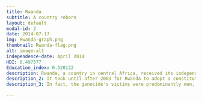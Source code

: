 ```yaml
---
title: Rwanda
subtitle: A country reborn
layout: default
modal-id: 2
date: 2014-07-17
img: Rwanda-graph.png
thumbnail: Rwanda-flag.png
alt: image-alt
independence-date: April 2014
HDI: 0.497577
Education_index: 0.520122
description: Rwanda, a country in central Africa, received its independence from Belgium in 1962. Since then, its history was troubled with internal conflicts between its different ethnic groups, mainly between the Hutu and the Tutsi. These tensions resulted in a civil war between 1990 and 1993 that took the lives of 60'000 people. A year later, in 1994, Rwandan leaders, mainly Hutu, commited one of the biggest human atrocities in the last decade of the 20th century; the Rwandan genocide. The UNO estimates that the lives of 800'000 Rwandans were taken by the ravages, majoritarily from the Tutsi. 
description_2: It took until after 2003 for Rwanda to adopt a constitution, representing its people's will and reach political stability. Since then, Rwanda attained considerable levels of economical development with more than 6% yearly growth rate, which granted it the reputation of being Africa's Singapore. This due to certain major political reforms such as facilitating the creation of new businesses and women.
description_3: In fact, the genocide's victims were predominantly men, creating a huge gap between the country's male and female population. In consequence, women gained a much more important role in the Rwandan society. They have better access to education and can take leadership positions and contribute better to the economy. This corroborates with our finding on the relationship between women access to education and economical development. 

---
```

